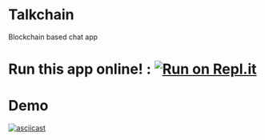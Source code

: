 # Talkchain
Blockchain based chat app
# Run this app online! : [![Run on Repl.it](https://repl.it/badge/github/Anush-DP/Talkchain)](https://repl.it/github/Anush-DP/Talkchain)
# Demo
[![asciicast](https://asciinema.org/a/344506.svg)](https://asciinema.org/a/344506)